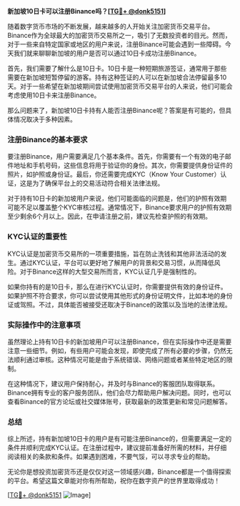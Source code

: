 **新加坡10日卡可以注册Binance吗？[[TG💪+ @donk5151](https://t.me/s/donk5151)]**

随着数字货币市场的不断发展，越来越多的人开始关注加密货币交易平台。Binance作为全球最大的加密货币交易所之一，吸引了无数投资者的目光。然而，对于一些来自特定国家或地区的用户来说，注册Binance可能会遇到一些障碍。今天我们就来聊聊新加坡的用户是否可以通过10日卡成功注册Binance。

首先，我们需要了解什么是10日卡。10日卡是一种短期旅游签证，通常用于那些需要在新加坡短暂停留的游客。持有这种签证的人可以在新加坡合法停留最多10天。对于一些希望在新加坡期间尝试使用加密货币交易平台的人来说，他们可能会考虑使用10日卡来注册Binance。

那么问题来了，新加坡10日卡持有人能否注册Binance呢？答案是有可能的，但具体情况取决于多种因素。

### 注册Binance的基本要求

要注册Binance，用户需要满足几个基本条件。首先，你需要有一个有效的电子邮件地址和手机号码，这些信息将用于验证你的身份。其次，你需要提供身份证件的照片，如护照或身份证。最后，你还需要完成KYC（Know Your Customer）认证，这是为了确保平台上的交易活动符合相关法律法规。

对于持有10日卡的新加坡用户来说，他们可能面临的问题是，他们的护照有效期可能不足以覆盖整个KYC审核过程。通常情况下，Binance要求用户的护照有效期至少剩余6个月以上。因此，在申请注册之前，建议先检查护照的有效期。

### KYC认证的重要性

KYC认证是加密货币交易所的一项重要措施，旨在防止洗钱和其他非法活动的发生。通过KYC认证，平台可以更好地了解用户的背景和交易习惯，从而降低风险。对于Binance这样的大型交易所而言，KYC认证几乎是强制性的。

如果你持有的是10日卡，那么在进行KYC认证时，你需要提供有效的身份证件。如果护照不符合要求，你可以尝试使用其他形式的身份证明文件，比如本地的身份证或驾照。不过，具体能否被接受还取决于Binance的政策以及当地的法律法规。

### 实际操作中的注意事项

虽然理论上持有10日卡的新加坡用户可以注册Binance，但在实际操作中还是需要注意一些细节。例如，有些用户可能会发现，即使完成了所有必要的步骤，仍然无法顺利通过审核。这种情况可能是由于系统错误、网络问题或者某些特定地区的限制。

在这种情况下，建议用户保持耐心，并及时与Binance的客服团队取得联系。Binance拥有专业的客户服务团队，他们会尽力帮助用户解决问题。同时，也可以查看Binance的官方论坛或社交媒体账号，获取最新的政策更新和常见问题解答。

### 总结

综上所述，持有新加坡10日卡的用户是有可能注册Binance的，但需要满足一定的条件并顺利完成KYC认证。在注册过程中，建议提前准备好所需的材料，并仔细阅读相关的条款和条件。如果遇到困难，不要气馁，可以寻求专业的帮助。

无论你是想投资加密货币还是仅仅对这一领域感兴趣，Binance都是一个值得探索的平台。希望这篇文章能对你有所帮助，祝你在数字资产的世界里取得成功！

[[TG💪+ @donk5151](https://t.me/s/donk5151) ![Image](https://i.postimg.cc/rwNCRYN7/Snipaste-2025-04-30-17-27-05.png)]